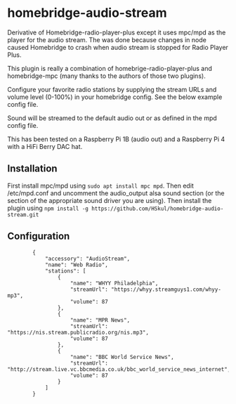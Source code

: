 # homebridge-audio-stream

Derivative of Homebridge-radio-player-plus except it uses mpc/mpd as the player for the audio stream.  The was done because changes in node caused Homebridge to crash when audio stream is stopped for Radio Player Plus.

This plugin is really a combination of homebrige-radio-player-plus and homebridge-mpc (many thanks to the authors of those two plugins).

Configure your favorite radio stations by supplying the stream URLs and volume level (0-100%) in your homebridge config. See the below example config file.

Sound will be streamed to the default audio out or as defined in the mpd config file.

This has been tested on a Raspberry Pi 1B (audio out) and a Raspberry Pi 4 with a HiFi Berry DAC hat.

## Installation
First install mpc/mpd using ```sudo apt install mpc mpd```.  Then edit /etc/mpd.conf and uncomment the audio_output alsa sound section (or the section of the appropriate sound driver you are using).  Then install the plugin using
```npm install -g https://github.com/HSkul/homebridge-audio-stream.git```

## Configuration
```"accessories": [
        {
            "accessory": "AudioStream",
            "name": "Web Radio",
            "stations": [
                {
                    "name": "WHYY Philadelphia",
                    "streamUrl": "https://whyy.streamguys1.com/whyy-mp3",
                    "volume": 87
                },
                {
                    "name": "MPR News",
                    "streamUrl": "https://nis.stream.publicradio.org/nis.mp3",
                    "volume": 87
                },
                {
                    "name": "BBC World Service News",
                    "streamUrl": "http://stream.live.vc.bbcmedia.co.uk/bbc_world_service_news_internet",
                    "volume": 87
                }
            ]
        }
